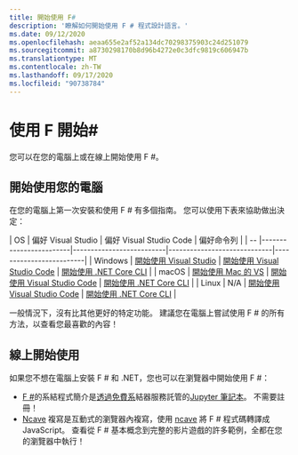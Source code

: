 ```yaml
---
title: 開始使用 F#
description: '瞭解如何開始使用 F # 程式設計語言。'
ms.date: 09/12/2020
ms.openlocfilehash: aeaa655e2af52a134dc70298375903c24d251079
ms.sourcegitcommit: a8730298170b8d96b4272e0c3dfc9819c606947b
ms.translationtype: MT
ms.contentlocale: zh-TW
ms.lasthandoff: 09/17/2020
ms.locfileid: "90738784"
---
```

# <a name="get-started-with-f"></a>使用 F 開始\#

您可以在您的電腦上或在線上開始使用 F #。

## <a name="get-started-on-your-machine"></a>開始使用您的電腦

在您的電腦上第一次安裝和使用 F # 有多個指南。  您可以使用下表來協助做出決定：

| OS | 偏好 Visual Studio | 偏好 Visual Studio Code | 偏好命令列 |
| -- |------------------------|--------------------------|-----------------------------|-------------------------|
| Windows | [開始使用 Visual Studio](get-started-visual-studio.md) | [開始使用 Visual Studio Code](get-started-vscode.md) | [開始使用 .NET Core CLI](get-started-command-line.md) |
| macOS | [開始使用 Mac 的 VS](get-started-with-visual-studio-for-mac.md) | [開始使用 Visual Studio Code](get-started-vscode.md) | [開始使用 .NET Core CLI](get-started-command-line.md) |
| Linux | N/A | [開始使用 Visual Studio Code](get-started-vscode.md) | [開始使用 .NET Core CLI](get-started-command-line.md) |

一般情況下，沒有比其他更好的特定功能。 建議您在電腦上嘗試使用 F # 的所有方法，以查看您最喜歡的內容！

## <a name="get-started-online"></a>線上開始使用

如果您不想在電腦上安裝 F # 和 .NET，您也可以在瀏覽器中開始使用 F #：

* [F #](https://mybinder.org/v2/gh/dotnet/interactive/main?urlpath=lab)的系結程式簡介是[透過免費系](https://mybinder.org/)結器服務託管的[Jupyter 筆記本](https://jupyter.org/)。 不需要註冊！
* [Ncave](https://fable.io/repl/) 複寫是互動式的瀏覽器內複寫，使用 [ncave](https://fable.io/) 將 F # 程式碼轉譯成 JavaScript。 查看從 F # 基本概念到完整的影片遊戲的許多範例，全都在您的瀏覽器中執行！
